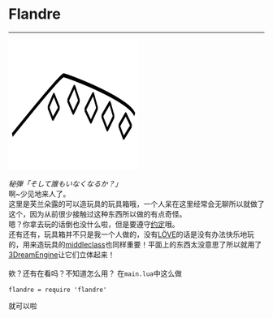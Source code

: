 # Flandre
---
![logo](flanlogo.png)

*秘弾「そして誰もいなくなるか？」*
<br>
啊~少见地来人了。<br>
这里是芙兰朵露的可以造玩具的玩具箱哦，一个人呆在这里经常会无聊所以就做了这个，因为从前很少接触过这种东西所以做的有点奇怪。<br>
嗯？你拿去玩的话倒也没什么啦，但是要遵守[约定](LICENSE "啊啊实际上就是许可证啦")哦。<br>
还有还有，玩具箱并不只是我一个人做的，没有[LÖVE](https://github.com/love2d/love "驱动整个项目运行的引擎w")的话是没有办法快乐地玩的，用来造玩具的[middleclass](https://github.com/kikito/middleclass "提供Lua面向对象的库~")也同样重要！平面上的东西太没意思了所以就用了[3DreamEngine](https://github.com/3dreamengine/3DreamEngine "很awesome的3D库~")让它们立体起来！<br>
<br>
欸？还有在看吗？不知道怎么用？
在`main.lua`中这么做
```
flandre = require 'flandre'
```
就可以啦
